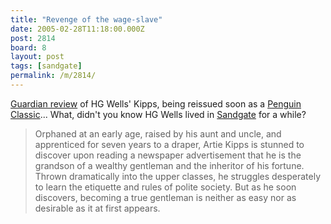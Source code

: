 ```yaml
---
title: "Revenge of the wage-slave"
date: 2005-02-28T11:18:00.000Z
post: 2814
board: 8
layout: post
tags: [sandgate]
permalink: /m/2814/
---
```

<a href="http://books.guardian.co.uk/review/story/0,12084,1425407,00.html">Guardian review</a> of HG Wells' Kipps, being reissued soon as a <a href="http://www.penguinclassics.co.uk">Penguin Classic</a>... What, didn't you know HG Wells lived in <a href="/wiki/sandgate">Sandgate</a> for a while?

<blockquote>Orphaned at an early age, raised by his aunt and uncle, and apprenticed for seven years to a draper, Artie Kipps is stunned to discover upon reading a newspaper advertisement that he is the grandson of a wealthy gentleman and the inheritor of his fortune. Thrown dramatically into the upper classes, he struggles desperately to learn the etiquette and rules of polite society. But as he soon discovers, becoming a true gentleman is neither as easy nor as desirable as it at first appears.</blockquote>
